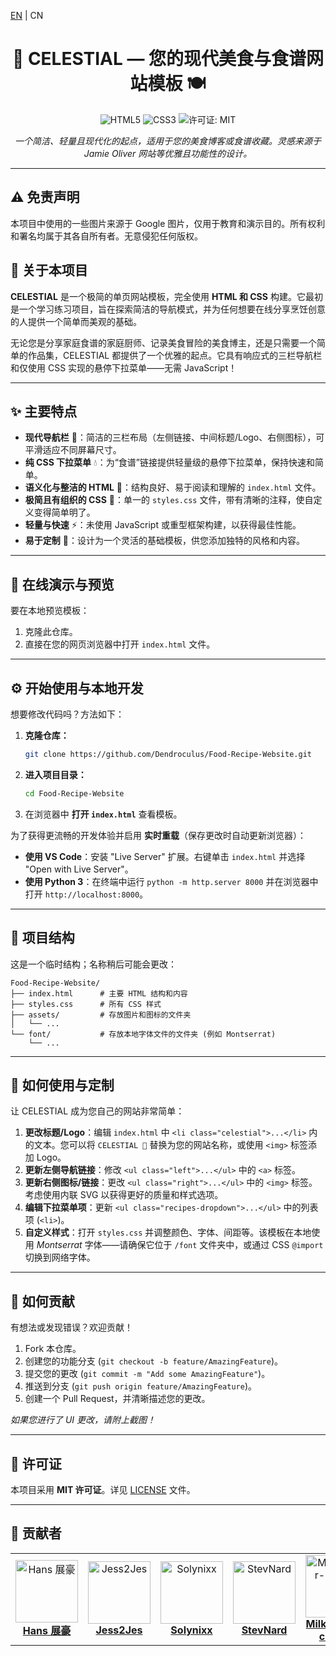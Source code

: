 [EN](../README.md) | CN

<h1 align="center"> 🍳 CELESTIAL — 您的现代美食与食谱网站模板 🍽️ </h1>

<p align="center">
  <img src="https://img.shields.io/badge/HTML5-E34F26?style=flat-square&logo=html5&logoColor=white" alt="HTML5">
  <img src="https://img.shields.io/badge/CSS3-1572B6?style=flat-square&logo=css3&logoColor=white" alt="CSS3">
  <img src="https://img.shields.io/badge/许可证-MIT-green?style=flat-square" alt="许可证: MIT">
</p>

<p align="center">
  <em>一个简洁、轻量且现代化的起点，适用于您的美食博客或食谱收藏。灵感来源于 Jamie Oliver 网站等优雅且功能性的设计。</em>
</p>

---

## ⚠️ 免责声明

本项目中使用的一些图片来源于 Google 图片，仅用于教育和演示目的。所有权利和署名均属于其各自所有者。无意侵犯任何版权。

## 📌 关于本项目

**CELESTIAL** 是一个极简的单页网站模板，完全使用 **HTML 和 CSS** 构建。它最初是一个学习练习项目，旨在探索简洁的导航模式，并为任何想要在线分享烹饪创意的人提供一个简单而美观的基础。

无论您是分享家庭食谱的家庭厨师、记录美食冒险的美食博主，还是只需要一个简单的作品集，CELESTIAL 都提供了一个优雅的起点。它具有响应式的三栏导航栏和仅使用 CSS 实现的悬停下拉菜单——无需 JavaScript！

---

## ✨ 主要特点

-   **现代导航栏** 🧭：简洁的三栏布局（左侧链接、中间标题/Logo、右侧图标），可平滑适应不同屏幕尺寸。
-   **纯 CSS 下拉菜单** 💧：为“食谱”链接提供轻量级的悬停下拉菜单，保持快速和简单。
-   **语义化与整洁的 HTML** 📄：结构良好、易于阅读和理解的 `index.html` 文件。
-   **极简且有组织的 CSS** 🎨：单一的 `styles.css` 文件，带有清晰的注释，使自定义变得简单明了。
-   **轻量与快速** ⚡：未使用 JavaScript 或重型框架构建，以获得最佳性能。
-   **易于定制** 🔧：设计为一个灵活的基础模板，供您添加独特的风格和内容。

---

## 🚀 在线演示与预览

要在本地预览模板：
1.  克隆此仓库。
2.  直接在您的网页浏览器中打开 `index.html` 文件。

---

## ⚙️ 开始使用与本地开发

想要修改代码吗？方法如下：

1.  **克隆仓库：**
    ```bash
    git clone https://github.com/Dendroculus/Food-Recipe-Website.git
    ```
2.  **进入项目目录：**
    ```bash
    cd Food-Recipe-Website
    ```
3.  在浏览器中 **打开 `index.html`** 查看模板。

为了获得更流畅的开发体验并启用 **实时重载**（保存更改时自动更新浏览器）：

-   **使用 VS Code**：安装 "Live Server" 扩展。右键单击 `index.html` 并选择 "Open with Live Server"。
-   **使用 Python 3**：在终端中运行 `python -m http.server 8000` 并在浏览器中打开 `http://localhost:8000`。

---

## 📂 项目结构

这是一个临时结构；名称稍后可能会更改：

```
Food-Recipe-Website/
├── index.html      # 主要 HTML 结构和内容
├── styles.css      # 所有 CSS 样式
├── assets/         # 存放图片和图标的文件夹
│   └── ...
└── font/           # 存放本地字体文件的文件夹 (例如 Montserrat)
    └── ...
```

---

## 🧩 如何使用与定制

让 CELESTIAL 成为您自己的网站非常简单：

1.  **更改标题/Logo**：编辑 `index.html` 中 `<li class="celestial">...</li>` 内的文本。您可以将 `CELESTIAL 💫` 替换为您的网站名称，或使用 `<img>` 标签添加 Logo。
2.  **更新左侧导航链接**：修改 `<ul class="left">...</ul>` 中的 `<a>` 标签。
3.  **更新右侧图标/链接**：更改 `<ul class="right">...</ul>` 中的 `<img>` 标签。考虑使用内联 SVG 以获得更好的质量和样式选项。
4.  **编辑下拉菜单项**：更新 `<ul class="recipes-dropdown">...</ul>` 中的列表项 (`<li>`)。
5.  **自定义样式**：打开 `styles.css` 并调整颜色、字体、间距等。该模板在本地使用 *Montserrat* 字体——请确保它位于 `/font` 文件夹中，或通过 CSS `@import` 切换到网络字体。

---

## 🤝 如何贡献

有想法或发现错误？欢迎贡献！

1.  Fork 本仓库。
2.  创建您的功能分支 (`git checkout -b feature/AmazingFeature`)。
3.  提交您的更改 (`git commit -m "Add some AmazingFeature"`)。
4.  推送到分支 (`git push origin feature/AmazingFeature`)。
5.  创建一个 Pull Request，并清晰描述您的更改。

*如果您进行了 UI 更改，请附上截图！*

---

## 📄 许可证

本项目采用 **MIT 许可证**。详见 [LICENSE](LICENSE) 文件。

---

## 👤 贡献者

<table>
  <tr>
    <td align="center">
      <a href="https://github.com/Dendroculus">
        <img src="https://github.com/Dendroculus.png?size=100" width="100" height="100" alt="Hans 展豪" />
      </a>
      <br />
      <a href="https://github.com/Dendroculus"><strong>Hans 展豪</strong></a>
    </td>
    <td align="center">
      <a href="https://github.com/Jess2Jes">
        <img src="https://github.com/Jess2Jes.png?size=100" width="100" height="100" alt="Jess2Jes" />
      </a>
      <br />
      <a href="https://github.com/Jess2Jes"><strong>Jess2Jes</strong></a>
    </td>
    <td align="center">
      <a href="https://github.com/Solynixx">
        <img src="https://github.com/Solynixx.png?size=100" width="100" height="100" alt="Solynixx" />
      </a>
      <br />
      <a href="https://github.com/Solynixx"><strong>Solynixx</strong></a>
    </td>
    <td align="center">
      <a href="https://github.com/StevNard">
        <img src="https://github.com/StevNard.png?size=100" width="100" height="100" alt="StevNard" />
      </a>
      <br />
      <a href="https://github.com/StevNard"><strong>StevNard</strong></a>
    </td>
    <td align="center">
      <a href="https://github.com/Milkdrinker-creator">
        <img src="https://github.com/Milkdrinker-creator.png?size=100" width="100" height="100" alt="Milkdrinker-creator" />
      </a>
      <br />
      <a href="https://github.com/Milkdrinker-creator"><strong>Milkdrinker-creator</strong></a>
    </td>
  </tr>
</table>